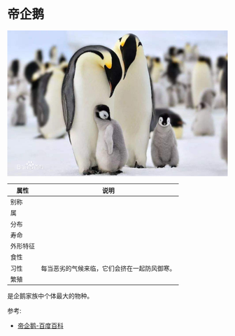 # 帝企鹅

![](01.png)

|属性|说明|
| ---- | ---- |
| 别称||
| 属||
| 分布||
| 寿命||
| 外形特征||
| 食性||
| 习性| 每当恶劣的气候来临，它们会挤在一起防风御寒。|
| 繁殖||

是企鹅家族中个体最大的物种。

参考:
- [帝企鹅-百度百科](https://baike.baidu.com/item/%E5%B8%9D%E4%BC%81%E9%B9%85/1291200?lemmaFrom=lemma_starMap&fromModule=lemma_starMap)